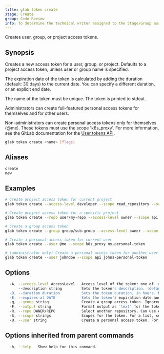 ```yaml
---
title: glab token create
stage: Create
group: Code Review
info: To determine the technical writer assigned to the Stage/Group associated with this page, see https://about.gitlab.com/handbook/product/ux/technical-writing/#assignments
---
```


<!--
This documentation is auto generated by a script.
Please do not edit this file directly. Run `make gen-docs` instead.
-->

Creates user, group, or project access tokens.

## Synopsis

Creates a new access token for a user, group, or project. Defaults to a
project access token, unless user or group name is specified.

The expiration date of the token is calculated by adding the duration
(default: 30 days) to the current date. You can specify a different duration,
or an explicit end date.

The name of the token must be unique. The token is printed to stdout.

Administrators can create full-featured personal access tokens for themselves and for other users.

Non-administrators can create personal access tokens only for
themselves (@me). These tokens must use the scope 'k8s_proxy'. For more
information, see the GitLab documentation for the
[User tokens API](https://docs.gitlab.com/api/user_tokens/#create-a-personal-access-token).

```bash twoslash title="Terminal"
glab token create <name> [flags]
```

## Aliases

```bash twoslash title="Terminal"
create
new
```

## Examples

```bash twoslash title="Terminal"
# Create project access token for current project
glab token create --access-level developer --scope read_repository --scope read_registry my-project-token

# Create project access token for a specific project
glab token create --repo user/my-repo --access-level owner --scope api my-project-token --description "example description"

# Create a group access token
glab token create --group group/sub-group --access-level owner --scope api my-group-token

# Create a personal access token for current user
glab token create --user @me --scope k8s_proxy my-personal-token

# (administrator only) Create a personal access token for another user
glab token create --user johndoe --scope api johns-personal-token
```

## Options

```bash twoslash title="Terminal"
  -A, --access-level AccessLevel   Access level of the token: one of 'guest', 'reporter', 'developer', 'maintainer', 'owner'. (default no)
      --description string         Sets the token's description. (default "description")
  -D, --duration duration          Sets the token duration, in hours. Maximum of 8760. Examples: 24h, 168h, 504h. (default 720h0m0s)
  -E, --expires-at DATE            Sets the token's expiration date and time, in YYYY-MM-DD format. If not specified, --duration is used. (default 0001-01-01)
  -g, --group string               Create a group access token. Ignored if a user or repository argument is set.
  -F, --output string              Format output as 'text' for the token value, 'json' for the actual API token structure. (default "text")
  -R, --repo OWNER/REPO            Select another repository. Can use either OWNER/REPO or `GROUP/NAMESPACE/REPO` format. Also accepts full URL or Git URL.
  -S, --scope strings              Scopes for the token. For a list, see https://docs.gitlab.com/user/profile/personal_access_tokens/#personal-access-token-scopes. (default [read_repository])
  -U, --user string                Create a personal access token. For the current user, use @me.
```

## Options inherited from parent commands

```bash twoslash title="Terminal"
  -h, --help   Show help for this command.
```
